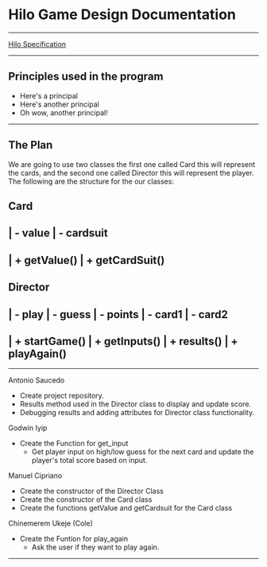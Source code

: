 # Hilo Game Design Documentation

---

[Hilo Specification](https://byui-cse.github.io/cse210-course-competency/abstraction/materials/hilo-specification.html)

---

## Principles used in the program

- Here's a principal
- Here's another principal
- Oh wow, another principal!
<!--To add a principal, start the sentence off with a * and a space followed by your sentence-->

---

## The Plan

We are going to use two classes the first one called Card this will represent the cards, and the second one called Director this will represent the player. The following are the structure for the our classes:

Card
---------------------------
| - value
| - cardsuit
---------------------------
| + getValue()
| + getCardSuit()
---------------------------

Director
---------------------------
| - play
| - guess
| - points
| - card1
| - card2
----------------------------
| + startGame()
| + getInputs()
| + results()
| + playAgain()
----------------------------

---

Antonio Saucedo

- Create project repository.
- Results method used in the Director class to display and update score.
- Debugging results and adding attributes for Director class functionality.

Godwin Iyip

- Create the Function for get_input
  - Get player input on high/low guess for the next card and update the player's total score based on input.

Manuel Cipriano

- Create the constructor of the Director Class
- Create the constructor of the Card class
- Create the functions getValue and getCardsuit for the Card class

Chinemerem Ukeje (Cole)

- Create the Funtion for play_again
  - Ask the user if they want to play again.

---
